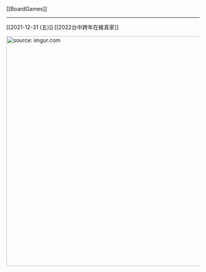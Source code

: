 [[BoardGames]]

---

[[2021-12-31 (五)]] [[2022台中跨年在維真家]]

<a href="https://imgur.com/PgmQFEc"><img src="https://i.imgur.com/PgmQFEc.jpg" title="source: imgur.com" width="600px" /></a>
